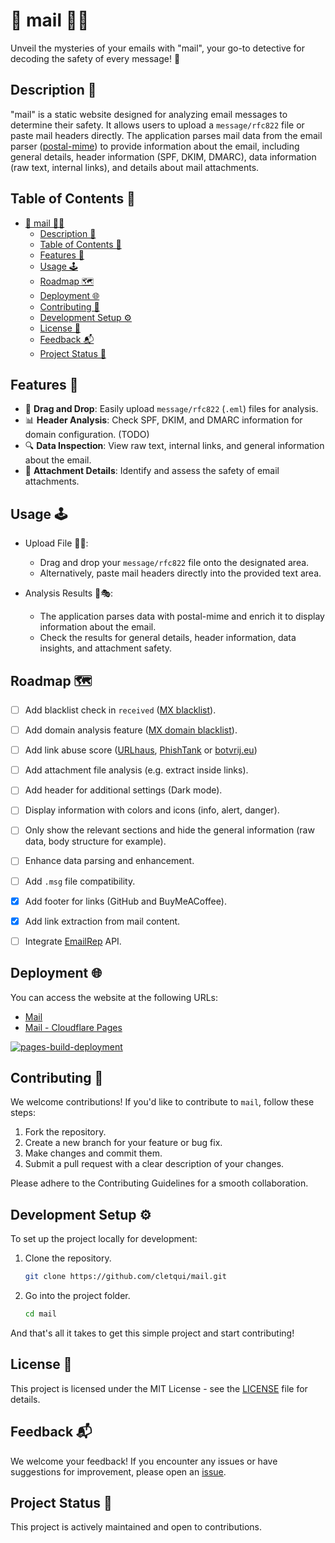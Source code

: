 # 📧 mail 🕵️‍♂️

Unveil the mysteries of your emails with "mail", your go-to detective for decoding the safety of every message! 🔐

## Description 📝

"mail" is a static website designed for analyzing email messages to determine their safety. It allows users to upload a `message/rfc822` file or paste mail headers directly.
The application parses mail data from the email parser ([postal-mime](https://github.com/postalsys/postal-mime)) to provide information about the email, including general details, header information (SPF, DKIM, DMARC), data information (raw text, internal links), and details about mail attachments.

## Table of Contents 📑

- [📧 mail 🕵️‍♂️](#-mail-️️)
  - [Description 📝](#description-)
  - [Table of Contents 📑](#table-of-contents-)
  - [Features 🚀](#features-)
  - [Usage 🕹️](#usage-️)
  - [Roadmap 🗺️](#roadmap-️)
  - [Deployment 🌐](#deployment-)
  - [Contributing 🤝](#contributing-)
  - [Development Setup ⚙️](#development-setup-️)
  - [License 📜](#license-)
  - [Feedback 📬](#feedback-)
  - [Project Status 🚧](#project-status-)

## Features 🚀

- 🔄 **Drag and Drop**: Easily upload `message/rfc822` (`.eml`) files for analysis.
- 📊 **Header Analysis**: Check SPF, DKIM, and DMARC information for domain configuration. (TODO)
- 🔍 **Data Inspection**: View raw text, internal links, and general information about the email.
- 📎 **Attachment Details**: Identify and assess the safety of email attachments.

## Usage 🕹️

- Upload File 📁✨:

  - Drag and drop your `message/rfc822` file onto the designated area.
  - Alternatively, paste mail headers directly into the provided text area.

- Analysis Results 🧐🎭:
  - The application parses data with postal-mime and enrich it to display information about the email.
  - Check the results for general details, header information, data insights, and attachment safety.

## Roadmap 🗺️

- [ ] Add blacklist check in `received` ([MX blacklist](https://mxtoolbox.com/problem/blacklist/)).

- [ ] Add domain analysis feature ([MX domain blacklist](https://mxtoolbox.com/problem/rhsbl)).

- [ ] Add link abuse score ([URLhaus](https://urlhaus.abuse.ch/api/), [PhishTank](https://www.phishtank.com/index.php) or [botvrij.eu](https://botvrij.eu/))

- [ ] Add attachment file analysis (e.g. extract inside links).

- [ ] Add header for additional settings (Dark mode).

- [ ] Display information with colors and icons (info, alert, danger).

- [ ] Only show the relevant sections and hide the general information (raw data, body structure for example).

- [ ] Enhance data parsing and enhancement.

- [ ] Add `.msg` file compatibility.

- [x] Add footer for links (GitHub and BuyMeACoffee).

- [x] Add link extraction from mail content.

- [ ] Integrate [EmailRep](https://blog.sublimesecurity.com/emailrep-query-and-report) API.

## Deployment 🌐

You can access the website at the following URLs:

- [Mail](https://mail.cybai.re)
- [Mail - Cloudflare Pages](https://mail-7c7.pages.dev)

[![pages-build-deployment](https://github.com/cletqui/mail/actions/workflows/pages/pages-build-deployment/badge.svg)](https://github.com/cletqui/mail/actions/workflows/pages/pages-build-deployment)

## Contributing 🤝

We welcome contributions! If you'd like to contribute to `mail`, follow these steps:

1. Fork the repository.
2. Create a new branch for your feature or bug fix.
3. Make changes and commit them.
4. Submit a pull request with a clear description of your changes.

Please adhere to the Contributing Guidelines for a smooth collaboration.

## Development Setup ⚙️

To set up the project locally for development:

1. Clone the repository.

   ```bash
   git clone https://github.com/cletqui/mail.git
   ```

2. Go into the project folder.

   ```bash
   cd mail
   ```

And that's all it takes to get this simple project and start contributing!

## License 📜

This project is licensed under the MIT License - see the [LICENSE](LICENSE) file for details.

## Feedback 📬

We welcome your feedback! If you encounter any issues or have suggestions for improvement, please open an [issue](https://github.com/cletqui/mail/issues).

## Project Status 🚧

This project is actively maintained and open to contributions.
